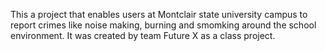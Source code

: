 This a project that enables users at Montclair state university campus to report crimes like noise making, burning and smomking around the school environment. It was created by team Future X as a class project.
